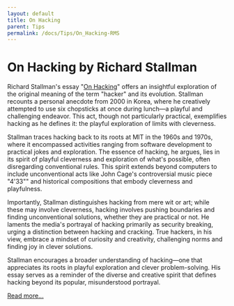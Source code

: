 ```yaml
---
layout: default
title: On Hacking
parent: Tips
permalink: /docs/Tips/On_Hacking-RMS
---
```


# On Hacking by Richard Stallman

Richard Stallman's essay "[On Hacking](https://stallman.org/articles/on-hacking.html)" offers an insightful exploration of the original meaning of the term "hacker" and its evolution. Stallman recounts a personal anecdote from 2000 in Korea, where he creatively attempted to use six chopsticks at once during lunch—a playful and challenging endeavor. This act, though not particularly practical, exemplifies hacking as he defines it: the playful exploration of limits with cleverness.

Stallman traces hacking back to its roots at MIT in the 1960s and 1970s, where it encompassed activities ranging from software development to practical jokes and exploration. The essence of hacking, he argues, lies in its spirit of playful cleverness and exploration of what's possible, often disregarding conventional rules. This spirit extends beyond computers to include unconventional acts like John Cage's controversial music piece "4'33"" and historical compositions that embody cleverness and playfulness.

Importantly, Stallman distinguishes hacking from mere wit or art; while these may involve cleverness, hacking involves pushing boundaries and finding unconventional solutions, whether they are practical or not. He laments the media's portrayal of hacking primarily as security breaking, urging a distinction between hacking and cracking. True hackers, in his view, embrace a mindset of curiosity and creativity, challenging norms and finding joy in clever solutions.

Stallman encourages a broader understanding of hacking—one that appreciates its roots in playful exploration and clever problem-solving. His essay serves as a reminder of the diverse and creative spirit that defines hacking beyond its popular, misunderstood portrayal.

[Read more...](https://stallman.org/articles/on-hacking.html)